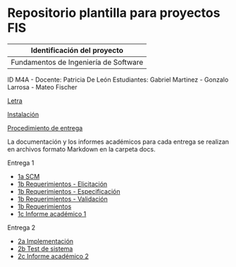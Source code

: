 # Repositorio plantilla para proyectos FIS

| Identificación del proyecto
|-----------
| Fundamentos de Ingeniería de Software
ID M4A - Docente: Patricia De León
Estudiantes: Gabriel Martinez - Gonzalo Larrosa - Mateo Fischer

[Letra](letra.md)

[Instalación](install.md)

[Procedimiento de entrega](proc_entrega.md)

La documentación y los informes académicos para cada entrega se realizan en archivos formato Markdown en la carpeta docs.

Entrega 1
* [1a SCM](docs/1a_scm.md)
* [1b Requerimientos - Elicitación](docs/1b_requerimientos_elicitacion.md)
* [1b Requerimientos - Especificación](docs/1b_requerimientos_especificacion.md)
* [1b Requerimientos - Validación](docs/1b_requerimientos_validacion.md)
* [1b Requerimientos](docs/1b_requerimientos.md)
* [1c Informe académico 1](docs/1c_informe_academico_1.md)

Entrega 2
* [2a Implementación](docs/2a_implementacion.md)
* [2b Test de sistema](docs/2b_testsistema.md)
* [2c Informe académico 2](docs/2c_informe_academico_2.md)